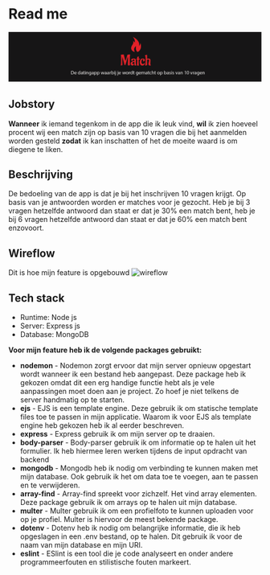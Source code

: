 # Read me

![Match header](https://github.com/nadinevdbosch/blok-tech/blob/master/images/readme-header.png)

## Jobstory

**Wanneer** ik iemand tegenkom in de app die ik leuk vind, **wil** ik zien hoeveel procent wij een match zijn op basis van 10 vragen die bij het aanmelden worden gesteld **zodat** ik kan inschatten of het de moeite waard is om diegene te liken.

## Beschrijving

De bedoeling van de app is dat je bij het inschrijven 10 vragen krijgt. Op basis van je antwoorden worden er matches voor je gezocht. Heb je bij 3 vragen hetzelfde antwoord dan staat er dat je 30% een match bent, heb je bij 6 vragen hetzelfde antwoord dan staat er dat je 60% een match bent enzovoort.

## Wireflow

Dit is hoe mijn feature is opgebouwd
![wireflow](https://github.com/nadinevdbosch/blok-tech/blob/master/images/wireflow-pijltjes.png)

## Tech stack

- Runtime: Node js
- Server: Express js
- Database: MongoDB

**Voor mijn feature heb ik de volgende packages gebruikt:**

- **nodemon** - Nodemon zorgt ervoor dat mijn server opnieuw opgestart wordt wanneer ik een bestand heb aangepast. Deze package heb ik gekozen omdat dit een erg handige functie hebt als je vele aanpassingen moet doen aan je project. Zo hoef je niet telkens de server handmatig op te starten.
- **ejs** - EJS is een template engine. Deze gebruik ik om statische template files toe te passen in mijn applicatie. Waarom ik voor EJS als template engine heb gekozen heb ik al eerder beschreven.
- **express** - Express gebruik ik om mijn server op te draaien.
- **body-parser** - Body-parser gebruik ik om informatie op te halen uit het formulier. Ik heb hiermee leren werken tijdens de input opdracht van backend
- **mongodb** - Mongodb heb ik nodig om verbinding te kunnen maken met mijn database. Ook gebruik ik het om data toe te voegen, aan te passen en te verwijderen.
- **array-find** - Array-find spreekt voor zichzelf. Het vind array elementen. Deze package gebruik ik om arrays op te halen uit mijn database.
- **multer** - Multer gebruik ik om een profielfoto te kunnen uploaden voor op je profiel. Multer is hiervoor de meest bekende package.
- **dotenv** - Dotenv heb ik nodig om belangrijke informatie, die ik heb opgeslagen in een .env bestand, op te halen. Dit gebruik ik voor de naam van mijn database en mijn URI.
- **eslint** - ESlint is een tool die je code analyseert en onder andere programmeerfouten en stilistische fouten markeert.
